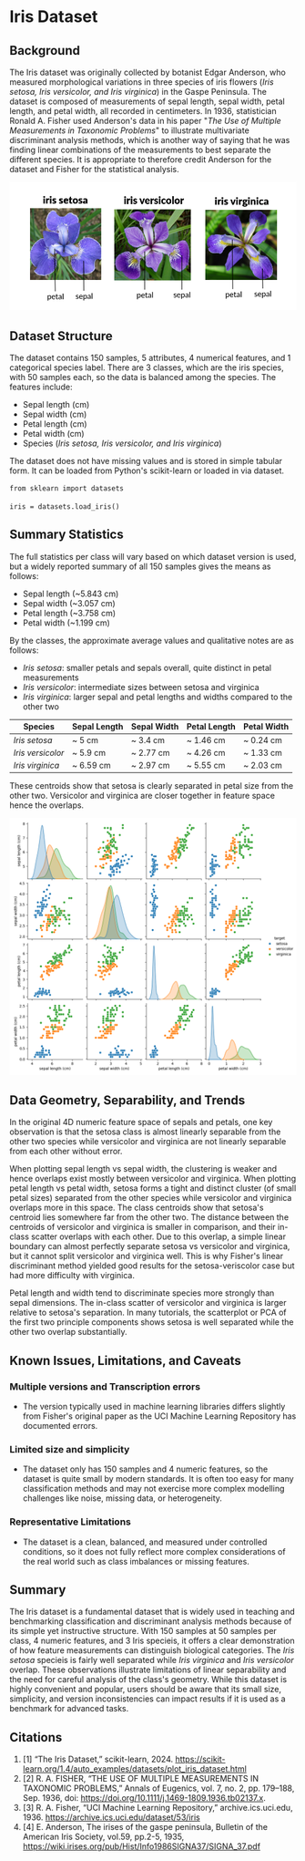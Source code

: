 # Iris Dataset

## Background

The Iris dataset was originally collected by botanist Edgar Anderson, who measured morphological variations in three species of iris flowers (_Iris setosa, Iris versicolor, and Iris virginica_) in the Gaspe Peninsula. The dataset is composed of measurements of sepal length, sepal width, petal length, and petal width, all recorded in centimeters. In 1936, statistician Ronald A. Fisher used Anderson's data in his paper "_The Use of Multiple Measurements in Taxonomic Problems_" to illustrate multivariate discriminant analysis methods, which is another way of saying that he was finding linear combinations of the measurements to best separate the different species. It is appropriate to therefore credit Anderson for the dataset and Fisher for the statistical analysis. 

![alt_text](/media/picIRIS/IrisDatasetPic.png)

## Dataset Structure

The dataset contains 150 samples, 5 attributes, 4 numerical features, and 1 categorical species label. There are 3 classes, which are the iris species, with 50 samples each, so the data is balanced among the species. The features include:
- Sepal length (cm)
- Sepal width (cm)
- Petal length (cm)
- Petal width (cm)
- Species (_Iris setosa, Iris versicolor, and Iris virginica_)

The dataset does not have missing values and is stored in simple tabular form. It can be loaded from Python's scikit-learn or loaded in via dataset.

```
from sklearn import datasets

iris = datasets.load_iris()
```

## Summary Statistics
The full statistics per class will vary based on which dataset version is used, but a widely reported summary of all 150 samples gives the means as follows:
- Sepal length (~5.843 cm)
- Sepal width (~3.057 cm)
- Petal length (~3.758 cm)
- Petal width (~1.199 cm)

By the classes, the approximate average values and qualitative notes are as follows:
- _Iris setosa_: smaller petals and sepals overall, quite distinct in petal measurements
- _Iris versicolor_: intermediate sizes between setosa and virginica
- _Iris virginica_: larger sepal and petal lengths and widths compared to the other two

| Species  | Sepal Length | Sepal Width  | Petal Length | Petal Width |
| ------------- | ------------- | ------------- | ------------- | ------------- |
| _Iris setosa_  | ~ 5 cm  | ~ 3.4 cm | ~ 1.46 cm | ~ 0.24 cm |
| _Iris versicolor_  | ~ 5.9 cm  | ~ 2.77 cm | ~ 4.26 cm | ~ 1.33 cm |
| _Iris virginica_  | ~ 6.59 cm  | ~ 2.97 cm | ~ 5.55 cm | ~ 2.03 cm |

These centroids show that setosa is clearly separated in petal size from the other two. Versicolor and virginica are closer together in feature space hence the overlaps. 

![alt_text](/media/picIRIS/IRISStatistics.png)

## Data Geometry, Separability, and Trends

In the original 4D numeric feature space of sepals and petals, one key observation is that the setosa class is almost linearly separable from the other two species while versicolor and virginica are not linearly separable from each other without error.

When plotting sepal length vs sepal width, the clustering is weaker and hence overlaps exist mostly between versicolor and virginica. When plotting petal length vs petal width, setosa forms a tight and distinct cluster (of small petal sizes) separated from the other species while versicolor and virginica overlaps more in this space. The class centroids show that setosa's centroid lies somewhere far from the other two. The distance between the centroids of versicolor and virginica is smaller in comparison, and their in-class scatter overlaps with each other. Due to this overlap, a simple linear boundary can almost perfectly separate setosa vs versicolor and virginica, but it cannot split versicolor and virginica well. This is why Fisher's linear discriminant method yielded good results for the setosa-veriscolor case but had more difficulty with virginica. 

Petal length and width tend to discriminate species more strongly than sepal dimensions. The in-class scatter of versicolor and virginica is larger relative to setosa's separation. In many tutorials, the scatterplot or PCA of the first two principle components shows setosa is well separated while the other two overlap substantially.

## Known Issues, Limitations, and Caveats
### Multiple versions and Transcription errors
- The version typically used in machine learning libraries differs slightly from Fisher's original paper as the UCI Machine Learning Repository has documented errors.

### Limited size and simplicity
- The dataset only has 150 samples and 4 numeric features, so the dataset is quite small by modern standards. It is often too easy for many classification methods and may not exercise more complex modelling challenges like noise, missing data, or heterogeneity.

### Representative Limitations
- The dataset is a clean, balanced, and measured under controlled conditions, so it does not fully reflect more complex considerations of the real world such as class imbalances or missing features.

## Summary
The Iris dataset is a fundamental dataset that is widely used in teaching and benchmarking classification and discriminant analysis methods because of its simple yet instructive structure. With 150 samples at 50 samples per class, 4 numeric features, and 3 Iris specieis, it offers a clear demonstration of how feature measurements can distinguish biological categories. The _Iris setosa_ specieis is fairly well separated while _Iris virginica_ and _Iris versicolor_ overlap. These observations illustrate limitations of linear separability and the need for careful analysis of the class's geometry. While this dataset is highly convenient and popular, users should be aware that its small size, simplicity, and version inconsistencies can impact results if it is used as a benchmark for advanced tasks. 

## Citations
1. [1] “The Iris Dataset,” scikit-learn, 2024. https://scikit-learn.org/1.4/auto_examples/datasets/plot_iris_dataset.html
2. [2] R. A. FISHER, “THE USE OF MULTIPLE MEASUREMENTS IN TAXONOMIC PROBLEMS,” Annals of Eugenics, vol. 7, no. 2, pp. 179–188, Sep. 1936, doi: https://doi.org/10.1111/j.1469-1809.1936.tb02137.x.
3. [3] R. A. Fisher, “UCI Machine Learning Repository,” archive.ics.uci.edu, 1936. https://archive.ics.uci.edu/dataset/53/iris
4. [4] E. Anderson, The irises of the gaspe peninsula, Bulletin of the American Iris Society, vol.59, pp.2-5, 1935, https://wiki.irises.org/pub/Hist/Info1986SIGNA37/SIGNA_37.pdf
